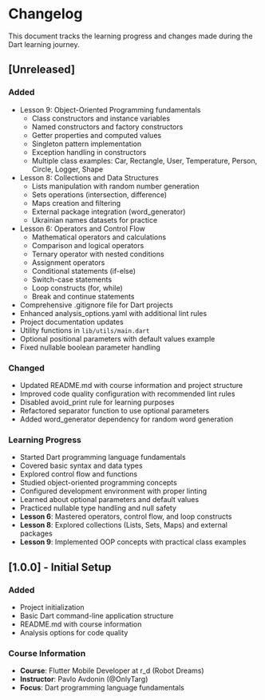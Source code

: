 # Changelog

This document tracks the learning progress and changes made during the Dart learning journey.

## [Unreleased]

### Added
- Lesson 9: Object-Oriented Programming fundamentals
  - Class constructors and instance variables
  - Named constructors and factory constructors
  - Getter properties and computed values
  - Singleton pattern implementation
  - Exception handling in constructors
  - Multiple class examples: Car, Rectangle, User, Temperature, Person, Circle, Logger, Shape
- Lesson 8: Collections and Data Structures
  - Lists manipulation with random number generation
  - Sets operations (intersection, difference)
  - Maps creation and filtering
  - External package integration (word_generator)
  - Ukrainian names datasets for practice
- Lesson 6: Operators and Control Flow
  - Mathematical operators and calculations
  - Comparison and logical operators
  - Ternary operator with nested conditions
  - Assignment operators
  - Conditional statements (if-else)
  - Switch-case statements
  - Loop constructs (for, while)
  - Break and continue statements
- Comprehensive .gitignore file for Dart projects
- Enhanced analysis_options.yaml with additional lint rules
- Project documentation updates
- Utility functions in `lib/utils/main.dart`
- Optional positional parameters with default values example
- Fixed nullable boolean parameter handling

### Changed
- Updated README.md with course information and project structure
- Improved code quality configuration with recommended lint rules
- Disabled avoid_print rule for learning purposes
- Refactored separator function to use optional parameters
- Added word_generator dependency for random word generation

### Learning Progress
- Started Dart programming language fundamentals
- Covered basic syntax and data types
- Explored control flow and functions
- Studied object-oriented programming concepts
- Configured development environment with proper linting
- Learned about optional parameters and default values
- Practiced nullable type handling and null safety
- **Lesson 6**: Mastered operators, control flow, and loop constructs
- **Lesson 8**: Explored collections (Lists, Sets, Maps) and external packages
- **Lesson 9**: Implemented OOP concepts with practical class examples

## [1.0.0] - Initial Setup

### Added
- Project initialization
- Basic Dart command-line application structure
- README.md with course information
- Analysis options for code quality

### Course Information
- **Course**: Flutter Mobile Developer at r_d (Robot Dreams)
- **Instructor**: Pavlo Avdonin (@OnlyTarg)
- **Focus**: Dart programming language fundamentals
